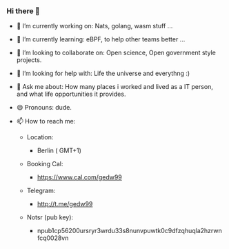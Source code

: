 ### Hi there 👋


- 🔭 I’m currently working on: Nats, golang, wasm stuff ...
- 🌱 I’m currently learning: eBPF, to help other teams better ...
- 👯 I’m looking to collaborate on: Open science, Open government style projects.
- 🤔 I’m looking for help with: Life the universe and everythng :)
- 💬 Ask me about: How many places i worked and lived as a IT person, and what life opportunities it provides.
- 😄 Pronouns: dude.


- 📫 How to reach me: 

  - Location:
      - Berlin ( GMT+1)

  - Booking Cal:
      - https://www.cal.com/gedw99

  - Telegram:
      - http://t.me/gedw99
  
  - Notsr (pub key):
      - npub1cp56200ursryr3wrdu33s8nunvpuwtk0c9dfzqhuqla2hzrwnfcq0028vn


